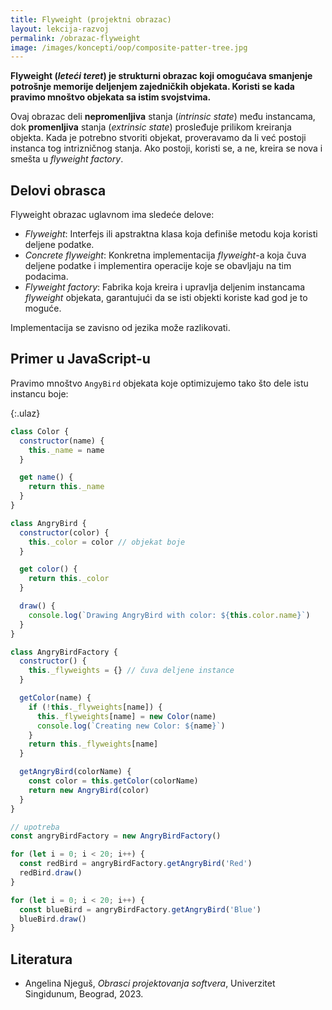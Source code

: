 ```yaml
---
title: Flyweight (projektni obrazac)
layout: lekcija-razvoj
permalink: /obrazac-flyweight
image: /images/koncepti/oop/composite-patter-tree.jpg
---
```


<!-- ![]({{page.image}}) -->

**Flyweight (*leteći teret*) je strukturni obrazac koji omogućava smanjenje potrošnje memorije deljenjem zajedničkih objekata. Koristi se kada pravimo mnoštvo objekata sa istim svojstvima.**

Ovaj obrazac deli **nepromenljiva** stanja (*intrinsic state*) među instancama, dok **promenljiva** stanja (*extrinsic state*) prosleđuje prilikom kreiranja objekta. Kada je potrebno stvoriti objekat, proveravamo da li već postoji instanca tog intrizničnog stanja. Ako postoji, koristi se, a ne, kreira se nova i smešta u *flyweight factory*. 

## Delovi obrasca

Flyweight obrazac uglavnom ima sledeće delove:

- *Flyweight*: Interfejs ili apstraktna klasa koja definiše metodu koja koristi deljene podatke.
- *Concrete flyweight*: Konkretna implementacija *flyweight*-a koja čuva deljene podatke i implementira operacije koje se obavljaju na tim podacima.
- *Flyweight factory*: Fabrika koja kreira i upravlja deljenim instancama *flyweight* objekata, garantujući da se isti objekti koriste kad god je to moguće.

Implementacija se zavisno od jezika može razlikovati.

## Primer u JavaScript-u

Pravimo mnoštvo `AngyBird` objekata koje optimizujemo tako što dele istu instancu boje:

{:.ulaz}
```js
class Color {
  constructor(name) {
    this._name = name
  }

  get name() {
    return this._name
  }
}

class AngryBird {
  constructor(color) {
    this._color = color // objekat boje
  }

  get color() {
    return this._color
  }

  draw() {
    console.log(`Drawing AngryBird with color: ${this.color.name}`)
  }
}

class AngryBirdFactory {
  constructor() {
    this._flyweights = {} // čuva deljene instance
  }

  getColor(name) {
    if (!this._flyweights[name]) {
      this._flyweights[name] = new Color(name)
      console.log(`Creating new Color: ${name}`)
    }
    return this._flyweights[name]
  }

  getAngryBird(colorName) {
    const color = this.getColor(colorName)
    return new AngryBird(color)
  }
}

// upotreba
const angryBirdFactory = new AngryBirdFactory()

for (let i = 0; i < 20; i++) {
  const redBird = angryBirdFactory.getAngryBird('Red')
  redBird.draw()
}

for (let i = 0; i < 20; i++) {
  const blueBird = angryBirdFactory.getAngryBird('Blue')
  blueBird.draw()
}
```

## Literatura

- Angelina Njeguš, *Obrasci projektovanja softvera*, Univerzitet Singidunum, Beograd, 2023.